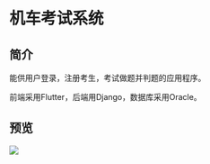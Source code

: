 # 机车考试系统

## 简介

能供用户登录，注册考生，考试做题并判题的应用程序。

前端采用Flutter，后端用Django，数据库采用Oracle。

## 预览

<img src="https://media.giphy.com/media/S44u8FWdzRSksasjVa/giphy.gif"/>